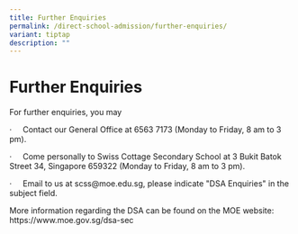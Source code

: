 ```yaml
---
title: Further Enquiries
permalink: /direct-school-admission/further-enquiries/
variant: tiptap
description: ""
---
```

<h1>Further Enquiries&nbsp;</h1>
<p>For further enquiries, you may&nbsp;</p>
<p>·&nbsp;&nbsp;&nbsp;&nbsp; Contact our General Office at 6563 7173 (Monday
to Friday, 8 am to 3 pm).</p>
<p>·&nbsp;&nbsp;&nbsp;&nbsp; Come personally to Swiss Cottage Secondary School
at&nbsp;3 Bukit Batok Street 34, Singapore 659322 (Monday to Friday, 8
am to 3 pm).</p>
<p>·&nbsp;&nbsp;&nbsp;&nbsp; Email to us at&nbsp;<a rel="noopener noreferrer nofollow" target="_blank">scss@moe.edu.sg</a>,
please indicate "DSA Enquiries" in the subject field.&nbsp;</p>
<p>More information regarding the DSA can be found on the MOE website:
<a rel="noopener noreferrer nofollow" target="_blank">https://www.moe.gov.sg/dsa-sec</a>
</p>